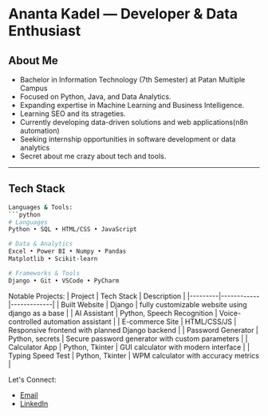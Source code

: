 #  Ananta Kadel — Developer & Data Enthusiast


##  About Me
- Bachelor in Information Technology (7th Semester) at Patan Multiple Campus
- Focused on Python, Java, and Data Analytics.
- Expanding expertise in Machine Learning and Business Intelligence.
- Learning SEO and its strageties.
- Currently developing data-driven solutions and web applications(n8n automation)
- Seeking internship opportunities in software development or data analytics
- Secret about me crazy about tech and tools.

---

## Tech Stack
```bash
Languages & Tools:
```python
# Languages
Python • SQL • HTML/CSS • JavaScript

# Data & Analytics
Excel • Power BI • Numpy • Pandas
Matplotlib • Scikit-learn

# Frameworks & Tools
Django • Git • VSCode • PyCharm
```

Notable Projects:
| Project | Tech Stack | Description |
|---------|------------|-------------|
| Built Website | Django  | fully customizable website using django as a base |
|  AI Assistant | Python, Speech Recognition | Voice-controlled automation assistant |
|  E-commerce Site | HTML/CSS/JS | Responsive frontend with planned Django backend |
|  Password Generator | Python, secrets | Secure password generator with custom parameters |
|  Calculator App | Python, Tkinter | GUI calculator with modern interface |
| Typing Speed Test | Python, Tkinter | WPM calculator with accuracy metrics |

Let's Connect:
- [Email](mailto:anantakadel01@gmail.com)
- [LinkedIn](https://www.linkedin.com/in/ananta-kadel-943735215)
